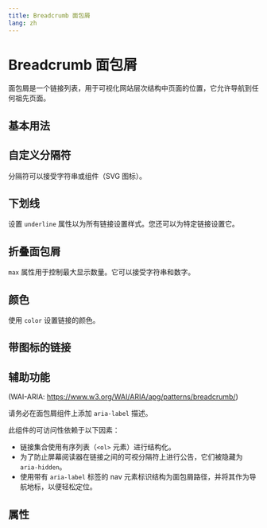 ```yaml
---
title: Breadcrumb 面包屑
lang: zh
---
```


<script setup lang="ts">
  import props from "../../../example/breadcrumb/description/zh-props.ts";
</script>

# Breadcrumb 面包屑

面包屑是一个链接列表，用于可视化网站层次结构中页面的位置，它允许导航到任何祖先页面。

## 基本用法

<demo src="../../../example/breadcrumb/basic.vue" preview="[2-6]" />

## 自定义分隔符

分隔符可以接受字符串或组件（SVG 图标）。

<demo src="../../../example/breadcrumb/separator.vue" preview="[6-16]" />

## 下划线

设置 `underline` 属性以为所有链接设置样式。您还可以为特定链接设置它。

<demo src="../../../example/breadcrumb/underline.vue" preview="[2-18]" />

## 折叠面包屑

`max` 属性用于控制最大显示数量。它可以接受字符串和数字。

<demo src="../../../example/breadcrumb/collapsed.vue" preview="[2-6]" />

## 颜色

使用 `color` 设置链接的颜色。

<demo src="../../../example/breadcrumb/color.vue" preview="[2-12]" />

## 带图标的链接

<demo src="../../../example/breadcrumb/icon.vue"  preview="[6-10]" />

## 辅助功能

(WAI-ARIA: https://www.w3.org/WAI/ARIA/apg/patterns/breadcrumb/)

请务必在面包屑组件上添加 `aria-label` 描述。

此组件的可访问性依赖于以下因素：

- 链接集合使用有序列表（`<ol>` 元素）进行结构化。
- 为了防止屏幕阅读器在链接之间的可视分隔符上进行公告，它们被隐藏为 `aria-hidden`。
- 使用带有 `aria-label` 标签的 nav 元素标识结构为面包屑路径，并将其作为导航地标，以便轻松定位。

## 属性

<data-table type="props" lang="zh" :data="props" />
